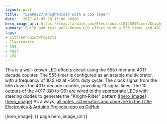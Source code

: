 ```yaml
---
layout: post
title:  "LEAP#227 KnightRider with a 555 Timer"
date:   2017-01-05 20:15:00 +0800
hero_image_url: https://leap.tardate.com/Electronics101/555Timer/KnightRider/assets/KnightRider_build.jpg
summary: Build and test well-known LED effect with a 555 timer and 4017 decade counter
tags:
- LittleArduinoProjects
- Electronics
- 555
- 4017
- LED
---
```


This is a well-known LED effects circuit using the 555 timer and 4017 decade counter.
The 555 timer is configured as an astable multivibrator, with a frequancy of 10.5 Hz at ~50% duty cycle.
The clock signal from the 555 drives the 4017 decade counter, providing 10 signal lines.
The 10 outputs of the 4017 (Q0 to Q9) are wired to the appropriate LEDs with steering diodes to generate the "Knight-Rider" pattern
[![hero_image][hero_image]][project]
As always, [all notes, schematics and code are in the Little Electronics & Arduino Projects repo on GitHub][project]

[leap]: http://leap.tardate.com
[project]: https://github.com/tardate/LittleArduinoProjects/tree/master/Electronics101/555Timer/KnightRider
[hero_image]: {{ page.hero_image_url }}
